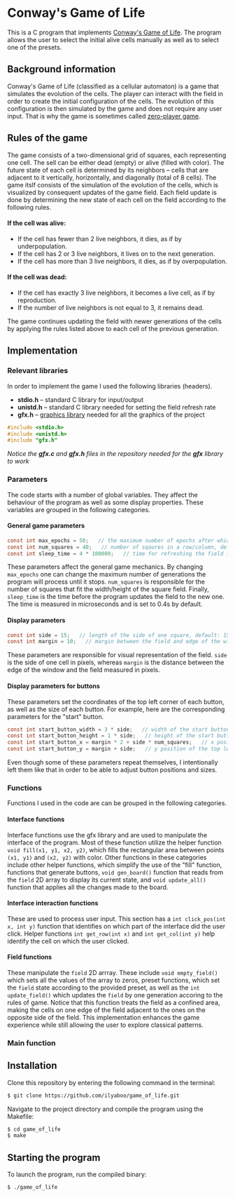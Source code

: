 # Conway's Game of Life

This is a C program that implements [Conway's Game of Life](https://en.wikipedia.org/wiki/Conway%27s_Game_of_Life). The program allows the user to select the initial alive cells manually as well as to select one of the presets.

## Background information

Conway's Game of Life (classified as a cellular automaton) is a game that simulates the evolution of the cells. The player can interact with the field in order to create the initial configuration of the cells. The evolution of this configuration is then simulated by the game and does not require any user input. That is why the game is sometimes called [zero-player game](https://en.wikipedia.org/wiki/Zero-player_game).

## Rules of the game

The game consists of a two-dimensional grid of squares, each representing one cell. The sell can be either dead (empty) or alive (filled with color). The future state of each cell is determined by its neighbors – cells that are adjacent to it vertically, horizontally, and diagonally (total of 8 cells). The game itslf consists of the simulation of the evolution of the cells, which is visualized by consequent updates of the game field. Each field update is done by determining the new state of each cell on the field according to the following rules.
#### If the cell was alive:
- If the cell has fewer than 2 live neighbors, it dies, as if by underpopulation.
- If the cell has 2 or 3 live neighbors, it lives on to the next generation.
- If the cell has more than 3 live neighbors, it dies, as if by overpopulation.
#### If the cell was dead:
- If the cell has exactly 3 live neighbors, it becomes a live cell, as if by reproduction.
- If the number of live neighbors is not equal to 3, it remains dead.

The game continues updating the field with newer generations of the cells by applying the rules listed above to each cell of the previous generation.

## Implementation

### Relevant libraries

In order to implement the game I used the following libraries (headers).
- **stdio.h** – standard C library for input/output
- **unistd.h** – standard C library needed for setting the field refresh rate
- **gfx.h** – [graphics library](https://www3.nd.edu/~dthain/courses/cse20211/fall2013/gfx/) needed for all the graphics of the project
```c
#include <stdio.h>
#include <unistd.h>
#include "gfx.h"
```
*Notice the **gfx.c** and **gfx.h** files in the repository needed for the **gfx** library to work*

### Parameters

The code starts with a number of global variables. They affect the behaviour of the program as well as some display properties. These variables are grouped in the following categories.

#### General game parameters
```c
const int max_epochs = 50;   // the maximum number of epochs after which the program stops, default: 50
const int num_squares = 40;   // number of sqaures in a row/column, default: 40
const int sleep_time = 4 * 100000;   // time for refreshing the field in microseconds, default: 0.4s
```
These parameters affect the general game mechanics. By changing `max_epochs` one can change the maximum number of generations the program will process until it stops. `num_squares` is responsible for the number of squares that fit the width/height of the square field. Finally, `sleep_time` is the time before the program updates the field to the new one. The time is measured in microseconds and is set to 0.4s by default.

#### Display parameters
```c
const int side = 15;   // length of the side of one square, default: 15
const int margin = 10;   // margin between the field and edge of the window, default: 10
```
These parameters are responsible for visual representation of the field. `side` is the side of one cell in pixels, whereas `margin` is the distance between the edge of the window and the field measured in pixels.

#### Display parameters for buttons

These parameters set the coordinates of the top left corner of each button, as well as the size of each button. For example, here are the corresponding parameters for the "start" button.
```c
const int start_button_width = 3 * side;   // width of the start button (multiple of side of the square)
const int start_button_height = 1 * side;   // height of the start button (multiple of side of the square)
const int start_button_x = margin * 2 + side * num_squares;   // x position of the top left corner of the start button
const int start_button_y = margin + side;   // y position of the top left corner of the start button
```
Even though some of these parameters repeat themselves, I intentionally left them like that in order to be able to adjust button positions and sizes.

### Functions

Functions I used in the code are can be grouped in the following categories.
#### Interface functions
Interface functions use the gfx library and are used to manipulate the interface of the program. Most of these function utilize the helper function `void fill(x1, y1, x2, y2)`, which fills the rectangular area between points `(x1, y1)` and `(x2, y2)` with color. Other functions in these categories include other helper functions, which simplify the use of the "fill" function, functions that generate buttons, `void gen_board()` function that reads from the `field` 2D array to display its current state, and `void update_all()` function that applies all the changes made to the board.
#### Interface interaction functions
These are used to process user input. This section has a `int click_pos(int x, int y)` function that identifies on which part of the interface did the user click. Helper functions `int get_row(int x)` and `int get_col(int y)` help identify the cell on which the user clicked.
#### Field functions
These manipulate the `field` 2D arrray. These include `void empty_field()` which sets all the values of the array to zeros, preset functions, which set the `field` state according to the provided preset, as well as the `int update_field()` which updates the `field` by one generation accoring to the rules of game. Notice that this function treats the field as a confined area, making the cells on one edge of the field adjacent to the ones on the opposite side of the field. This implementation enhances the game experience while still allowing the user to explore classical patterns.

### Main function



## Installation

Clone this repository by entering the following command in the terminal:

```bash
$ git clone https://github.com/ilyaboo/game_of_life.git
```
Navigate to the project directory and compile the program using the Makefile:

```bash
$ cd game_of_life
$ make
```

## Starting the program

To launch the program, run the compiled binary:

```bash
$ ./game_of_life
```

## 

